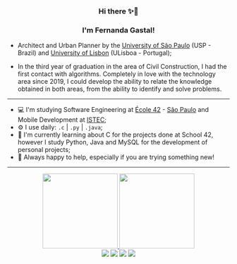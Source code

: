 <h3 align="center">Hi there ✨🚀</h3>
<h3 align="center">I'm Fernanda Gastal! </h3>

- Architect and Urban Planner by the [University of São Paulo](https://www.fau.usp.br/) (USP - Brazil) and [University of Lisbon](https://www.fa.ulisboa.pt/index.php/pt/) (ULisboa - Portugal);

- In the third year of graduation in the area of Civil Construction, I had the first contact with algorithms. Completely in love with the technology area since 2019, I could develop the ability to relate the knowledge obtained in both areas, from the ability to identify and solve problems. 

---

- 💻 I'm  studying Software Engineering at [École 42](https://www.42.fr/) - [São Paulo](https://www.42sp.org.br/) and Mobile Development at [ISTEC](http://www.istec.pt/index.php/ctesp-desenvolvimento-para-dispositivos-moveis/);
- ⚙️ I use daily:  `.c` | `.py` | `.java`;
- 🌻 I'm currently learning about C for the projects done at School 42, however I study Python, Java and MySQL for the development of personal projects;
- 🤝 Always happy to help, especially if you are trying something new!

---

<div align="center">
  <a href="https://github.com/fegastal">
  <img height="170em" src="https://github-readme-stats.vercel.app/api?username=fegastal&show_icons=true&theme=radical"/>
  <img height="170em" src="https://github-readme-stats.vercfel.app/api/top-langs/?username=fegastal&layout=compact&theme=radical"/>
</div>
                                                                                                                               

 <div align="center"> 
  <a href="https://www.instagram.com/fegastal/" target="_blank"><img src="https://img.shields.io/badge/-Instagram-%23E4405F?style=for-the-badge&logo=instagram&logoColor=white" target="_blank"></a>
 <a href="https://discord.gg/7QrbMzuT" target="_blank"><img src="https://img.shields.io/badge/Discord-7289DA?style=for-the-badge&logo=discord&logoColor=white" target="_blank"></a> 
  <a href = "mailto:fernanda.gastal.figueiredo@usp.br"><img src="https://img.shields.io/badge/-Gmail-%23333?style=for-the-badge&logo=gmail&logoColor=white" target="_blank"></a>
  <a href="https://www.linkedin.com/in/fernandagastal/" target="_blank"><img src="https://img.shields.io/badge/-LinkedIn-%230077B5?style=for-the-badge&logo=linkedin&logoColor=white" target="_blank"></a> 
</div>
